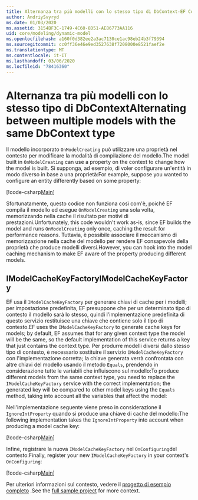 ```yaml
---
title: Alternanza tra più modelli con lo stesso tipo di DbContext-EF Core
author: AndriySvyryd
ms.date: 01/03/2020
ms.assetid: 3154BF3C-1749-4C60-8D51-AE86773AA116
uid: core/modeling/dynamic-model
ms.openlocfilehash: a160f0d382ee2a3ac7130ce1ac98eb24b3f79394
ms.sourcegitcommit: cc0ff36e46e9ed3527638f7208000e8521faef2e
ms.translationtype: MT
ms.contentlocale: it-IT
ms.lasthandoff: 03/06/2020
ms.locfileid: "78416360"
---
```

# <a name="alternating-between-multiple-models-with-the-same-dbcontext-type"></a><span data-ttu-id="64a7f-102">Alternanza tra più modelli con lo stesso tipo di DbContext</span><span class="sxs-lookup"><span data-stu-id="64a7f-102">Alternating between multiple models with the same DbContext type</span></span>

<span data-ttu-id="64a7f-103">Il modello incorporato `OnModelCreating` può utilizzare una proprietà nel contesto per modificare la modalità di compilazione del modello.</span><span class="sxs-lookup"><span data-stu-id="64a7f-103">The model built in `OnModelCreating` can use a property on the context to change how the model is built.</span></span> <span data-ttu-id="64a7f-104">Si supponga, ad esempio, di voler configurare un'entità in modo diverso in base a una proprietà:</span><span class="sxs-lookup"><span data-stu-id="64a7f-104">For example, suppose you wanted to configure an entity differently based on some property:</span></span>

[!code-csharp[Main](../../../samples/core/Modeling/DynamicModel/DynamicContext.cs?name=OnModelCreating)]

<span data-ttu-id="64a7f-105">Sfortunatamente, questo codice non funziona così com'è, poiché EF compila il modello ed esegue `OnModelCreating` una sola volta, memorizzando nella cache il risultato per motivi di prestazioni.</span><span class="sxs-lookup"><span data-stu-id="64a7f-105">Unfortunately, this code wouldn't work as-is, since EF builds the model and runs `OnModelCreating` only once, caching the result for performance reasons.</span></span> <span data-ttu-id="64a7f-106">Tuttavia, è possibile associare il meccanismo di memorizzazione nella cache del modello per rendere EF consapevole della proprietà che produce modelli diversi.</span><span class="sxs-lookup"><span data-stu-id="64a7f-106">However, you can hook into the model caching mechanism to make EF aware of the property producing different models.</span></span>

## <a name="imodelcachekeyfactory"></a><span data-ttu-id="64a7f-107">IModelCacheKeyFactory</span><span class="sxs-lookup"><span data-stu-id="64a7f-107">IModelCacheKeyFactory</span></span>

<span data-ttu-id="64a7f-108">EF usa il `IModelCacheKeyFactory` per generare chiavi di cache per i modelli; per impostazione predefinita, EF presuppone che per un determinato tipo di contesto il modello sarà lo stesso, quindi l'implementazione predefinita di questo servizio restituisce una chiave che contiene solo il tipo di contesto.</span><span class="sxs-lookup"><span data-stu-id="64a7f-108">EF uses the `IModelCacheKeyFactory` to generate cache keys for models; by default, EF assumes that for any given context type the model will be the same, so the default implementation of this service returns a key that just contains the context type.</span></span> <span data-ttu-id="64a7f-109">Per produrre modelli diversi dallo stesso tipo di contesto, è necessario sostituire il servizio `IModelCacheKeyFactory` con l'implementazione corretta; la chiave generata verrà confrontata con altre chiavi del modello usando il metodo `Equals`, prendendo in considerazione tutte le variabili che influiscono sul modello:</span><span class="sxs-lookup"><span data-stu-id="64a7f-109">To produce different models from the same context type, you need to replace the `IModelCacheKeyFactory` service with the correct  implementation; the generated key will be compared to other model keys using the `Equals` method, taking into account all the variables that affect the model:</span></span>

<span data-ttu-id="64a7f-110">Nell'implementazione seguente viene preso in considerazione il `IgnoreIntProperty` quando si produce una chiave di cache del modello:</span><span class="sxs-lookup"><span data-stu-id="64a7f-110">The following implementation takes the `IgnoreIntProperty` into account when producing a model cache key:</span></span>

[!code-csharp[Main](../../../samples/core/Modeling/DynamicModel/DynamicModelCacheKeyFactory.cs?name=DynamicModel)]

<span data-ttu-id="64a7f-111">Infine, registrare la nuova `IModelCacheKeyFactory` nel `OnConfiguring`del contesto:</span><span class="sxs-lookup"><span data-stu-id="64a7f-111">Finally, register your new `IModelCacheKeyFactory` in your context's `OnConfiguring`:</span></span>

[!code-csharp[Main](../../../samples/core/Modeling/DynamicModel/DynamicContext.cs?name=OnConfiguring)]

<span data-ttu-id="64a7f-112">Per ulteriori informazioni sul contesto, vedere il [progetto di esempio completo](https://github.com/dotnet/EntityFramework.Docs/tree/master/samples/core/Modeling/DynamicModel) .</span><span class="sxs-lookup"><span data-stu-id="64a7f-112">See the [full sample project](https://github.com/dotnet/EntityFramework.Docs/tree/master/samples/core/Modeling/DynamicModel) for more context.</span></span>
